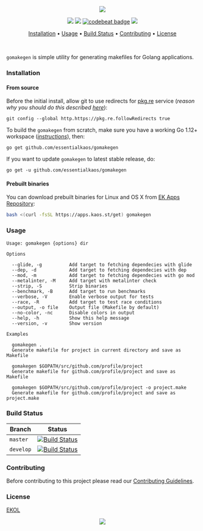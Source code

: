 <p align="center"><a href="#readme"><img src="https://gh.kaos.st/gomakegen.svg"/></a></p>

<p align="center">
  <a href="https://travis-ci.com/essentialkaos/gomakegen"><img src="https://travis-ci.com/essentialkaos/gomakegen.svg"></a>
  <a href="https://goreportcard.com/report/github.com/essentialkaos/gomakegen"><img src="https://goreportcard.com/badge/github.com/essentialkaos/gomakegen"></a>
  <a href="https://codebeat.co/projects/github-com-essentialkaos-gomakegen-master"><img alt="codebeat badge" src="https://codebeat.co/badges/6f7a19c8-d78d-4062-a8cf-fdac4b8d1f85" /></a>
  <a href="https://essentialkaos.com/ekol"><img src="https://gh.kaos.st/ekol.svg"></a>
</p>

<p align="center"><a href="#installation">Installation</a> • <a href="#usage">Usage</a> • <a href="#build-status">Build Status</a> • <a href="#contributing">Contributing</a> • <a href="#license">License</a></p>

<br/>

`gomakegen` is simple utility for generating makefiles for Golang applications.

### Installation

#### From source

Before the initial install, allow git to use redirects for [pkg.re](https://github.com/essentialkaos/pkgre) service (_reason why you should do this described [here](https://github.com/essentialkaos/pkgre#git-support)_):

```
git config --global http.https://pkg.re.followRedirects true
```

To build the `gomakegen` from scratch, make sure you have a working Go 1.12+ workspace (_[instructions](https://golang.org/doc/install)_), then:

```
go get github.com/essentialkaos/gomakegen
```

If you want to update `gomakegen` to latest stable release, do:

```
go get -u github.com/essentialkaos/gomakegen
```

#### Prebuilt binaries

You can download prebuilt binaries for Linux and OS X from [EK Apps Repository](https://apps.kaos.st/gomakegen/latest):

```bash
bash <(curl -fsSL https://apps.kaos.st/get) gomakegen
```

### Usage

```
Usage: gomakegen {options} dir

Options

  --glide, -g          Add target to fetching dependecies with glide
  --dep, -d            Add target to fetching dependecies with dep
  --mod, -m            Add target to fetching dependecies with go mod
  --metalinter, -M     Add target with metalinter check
  --strip, -S          Strip binaries
  --benchmark, -B      Add target to run benchmarks
  --verbose, -V        Enable verbose output for tests
  --race, -R           Add target to test race conditions
  --output, -o file    Output file (Makefile by default)
  --no-color, -nc      Disable colors in output
  --help, -h           Show this help message
  --version, -v        Show version

Examples

  gomakegen .
  Generate makefile for project in current directory and save as Makefile

  gomakegen $GOPATH/src/github.com/profile/project
  Generate makefile for github.com/profile/project and save as Makefile

  gomakegen $GOPATH/src/github.com/profile/project -o project.make
  Generate makefile for github.com/profile/project and save as project.make

```

### Build Status

| Branch | Status |
|--------|--------|
| `master` | [![Build Status](https://travis-ci.com/essentialkaos/gomakegen.svg?branch=master)](https://travis-ci.com/essentialkaos/gomakegen) |
| `develop` | [![Build Status](https://travis-ci.com/essentialkaos/gomakegen.svg?branch=develop)](https://travis-ci.com/essentialkaos/gomakegen) |

### Contributing

Before contributing to this project please read our [Contributing Guidelines](https://github.com/essentialkaos/contributing-guidelines#contributing-guidelines).

### License

[EKOL](https://essentialkaos.com/ekol)

<p align="center"><a href="https://essentialkaos.com"><img src="https://gh.kaos.st/ekgh.svg"/></a></p>
